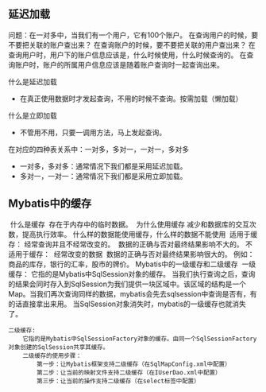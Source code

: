 ## 延迟加载

问题：在一对多中，当我们有一个用户，它有100个账户。
	      在查询用户的时候，要不要把关联的账户查出来？
	      在查询账户的时候，要不要把关联的用户查出来？
在查询用户时，用户下的账户信息应该是，什么时候使用，什么时候查询的。
在查询账户时，账户的所属用户信息应该是随着账户查询时一起查询出来。	



什么是延迟加载

- 在真正使用数据时才发起查询，不用的时候不查询。按需加载（懒加载）

什么是立即加载

- 不管用不用，只要一调用方法，马上发起查询。

在对应的四种表关系中：一对多，多对一，一对一，多对多

- 一对多，多对多：通常情况下我们都是采用延迟加载。
- 多对一，一对一：通常情况下我们都是采用立即加载。

## Mybatis中的缓存
​	什么是缓存
​		存在于内存中的临时数据。
​	为什么使用缓存
​		减少和数据库的交互次数，提高执行效率。
​	什么样的数据能使用缓存，什么样的数据不能使用
​		适用于缓存：
​			经常查询并且不经常改变的。
​			数据的正确与否对最终结果影响不大的。
​		不适用于缓存：
​			经常改变的数据
​			数据的正确与否对最终结果影响很大的。
​			例如：商品的库存，银行的汇率，股市的牌价。
​	Mybatis中的一级缓存和二级缓存
​		一级缓存：
​			它指的是Mybatis中SqlSession对象的缓存。
​			当我们执行查询之后，查询的结果会同时存入到SqlSession为我们提供一块区域中。
​			该区域的结构是一个Map。当我们再次查询同样的数据，mybatis会先去sqlsession中
​			查询是否有，有的话直接拿出来用。
​			当SqlSession对象消失时，mybatis的一级缓存也就消失了。
​		

	二级缓存:
		它指的是Mybatis中SqlSessionFactory对象的缓存。由同一个SqlSessionFactory对象创建的SqlSession共享其缓存。
		二级缓存的使用步骤：
			第一步：让Mybatis框架支持二级缓存（在SqlMapConfig.xml中配置）
			第二步：让当前的映射文件支持二级缓存（在IUserDao.xml中配置）
			第三步：让当前的操作支持二级缓存（在select标签中配置）